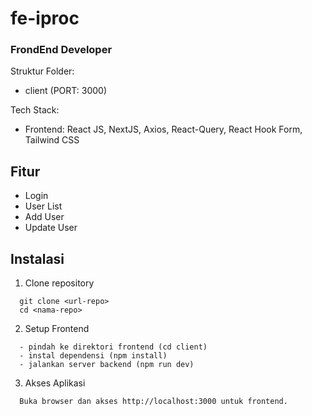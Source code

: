# fe-iproc

### FrondEnd Developer

Struktur Folder:

- client (PORT: 3000)

Tech Stack:

- Frontend: React JS, NextJS, Axios, React-Query, React Hook Form, Tailwind CSS

## **Fitur**

- Login
- User List
- Add User
- Update User

## **Instalasi**

1. Clone repository

```
  git clone <url-repo>
  cd <nama-repo>
```

2. Setup Frontend

```
  - pindah ke direktori frontend (cd client)
  - instal dependensi (npm install)
  - jalankan server backend (npm run dev)
```

3. Akses Aplikasi

```
  Buka browser dan akses http://localhost:3000 untuk frontend.
```
